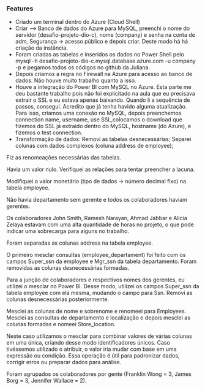 ### Features

- Criado um terminal dentro do Azure (Cloud Shell)
- Criar --> Banco de dados do Azure para MySQL, preenchi o nome do servidor (desafio-projeto-dio-c), nome (company) e senha na conta de adm, Segurança -> acesso público e depois criar. Deste modo há há criação da instância.
-  Foram criadas as tabelas e inseridos os dados no Power Shell pelo mysql -h desafio-projeto-dio-c.mysql.database.azure.com -u company -p e pegamos todos os códigos no github da Juliana.
-  Depois criamos a regra no Firewall na Azure para acesso ao banco de dados. Não houve muito trabalho quanto a isso.
- Houve a integração do Power BI com MySQL no Azure. Esta parte me deu bastante trabalho pois não foi explicitado na aula que eu precisava extrair o SSL e eu estava apenas baixando. Quando li a sequência de passos, consegui. Acredito que já tenha havido alguma atualização. Para isso, criamos uma conexão no MySQL, depois preenchemos connection name, username, use SSL,colocamos o download que fizemos do SSL já extraido dentro do MySQL, hostname (do Azure), e fizemos o test connection. 
- Transformação de dados: 
 Removi as tabelas desnecessárias;
Separei colunas com dados complexos (coluna address de employee);

Fiz as renomeações necessárias das tabelas.

Havia um valor nulo. Verifiquei as relações para tentar preencher a lacuna.

Modifiquei o valor monetário (tipo de dados -> número decimal fixo) na tabela employee.

Não havia departamento sem gerente e todos os colaboradores haviam gerentes.

Os colaboradores John Smith, Ramesh Narayan, Ahmad Jabbar e Alicia Zelaya estavam com uma alta quantidade de horas no projeto, o que pode indicar uma sobrecarga para alguns no trabalho.

Foram separadas as colunas address na tabela employee.

O primeiro mesclar consultas (employee_departament) foi feito com os campos Super_ssn da employee e Mgr_ssn da tabela departamento.
Foram removidas as colunas desnecessárias formadas.

Para a junção de colaboradores e respectivos nomes dos gerentes, eu utilizei o mesclar no Power BI. Desse modo, utilizei os campos Super_ssn da tabela employee com ela mesma, mudando o campo para Ssn. Removi as colunas desnecessárias posteriormente.

Mesclei as colunas de nome e sobrenome e renomeei para Employees.
Mesclei as consultas de departamento e localização e depois mesclei as colunas formadas e nomeei Store_location.

Neste caso utilizamos o mesclar para combinar valores de várias colunas em uma única, criando desse modo identificadores únicos. Caso tivéssemos utilizado o atribuir, o valor iria mudar com base em uma expressão ou condição. Essa operação é útil para padronizar dados, corrigir erros ou preparar dados para análise.

Foram agrupados os colaboradores por gente (Franklin Wong = 3, James Borg = 3, Jennifer Wallace = 2). 
